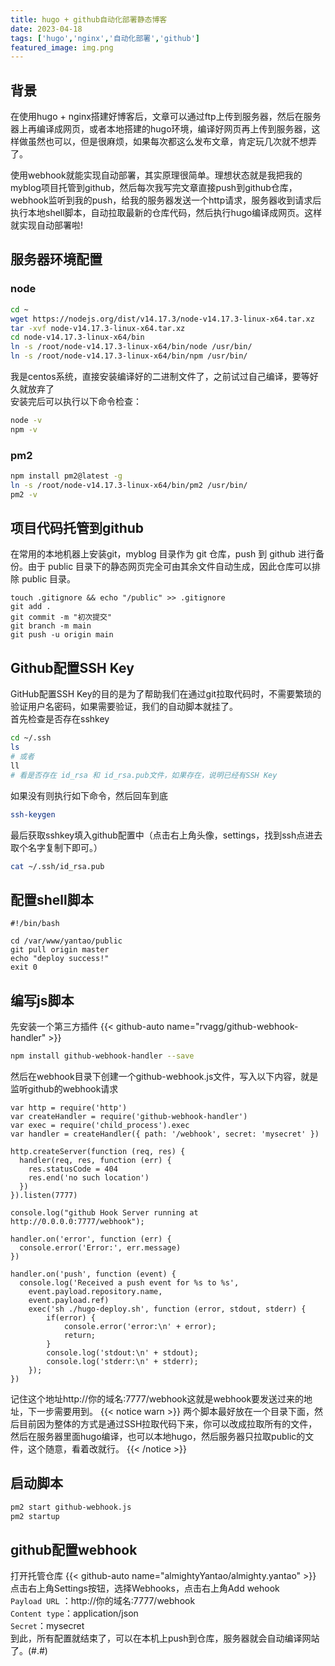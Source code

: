 ```yaml
---
title: hugo + github自动化部署静态博客
date: 2023-04-18 
tags: ['hugo','nginx','自动化部署','github']  
featured_image: img.png
---
```


## 背景
在使用hugo + nginx搭建好博客后，文章可以通过ftp上传到服务器，然后在服务器上再编译成网页，或者本地搭建的hugo环境，编译好网页再上传到服务器，这样做虽然也可以，但是很麻烦，如果每次都这么发布文章，肯定玩几次就不想弄了。

使用webhook就能实现自动部署，其实原理很简单。理想状态就是我把我的myblog项目托管到github，然后每次我写完文章直接push到github仓库，webhook监听到我的push，给我的服务器发送一个http请求，服务器收到请求后执行本地shell脚本，自动拉取最新的仓库代码，然后执行hugo编译成网页。这样就实现自动部署啦!
## 服务器环境配置

### node
```bash
cd ~
wget https://nodejs.org/dist/v14.17.3/node-v14.17.3-linux-x64.tar.xz
tar -xvf node-v14.17.3-linux-x64.tar.xz
cd node-v14.17.3-linux-x64/bin
ln -s /root/node-v14.17.3-linux-x64/bin/node /usr/bin/
ln -s /root/node-v14.17.3-linux-x64/bin/npm /usr/bin/
```
我是centos系统，直接安装编译好的二进制文件了，之前试过自己编译，要等好久就放弃了  
安装完后可以执行以下命令检查：
```bash
node -v
npm -v
```

### pm2
```bash
npm install pm2@latest -g
ln -s /root/node-v14.17.3-linux-x64/bin/pm2 /usr/bin/
pm2 -v
```

## 项目代码托管到github
在常用的本地机器上安装git，myblog 目录作为 git 仓库，push 到 github 进行备份。由于 public 目录下的静态网页完全可由其余文件自动生成，因此仓库可以排除 public 目录。

```
touch .gitignore && echo "/public" >> .gitignore
git add .
git commit -m "初次提交"
git branch -m main
git push -u origin main
```

## Github配置SSH Key
GitHub配置SSH Key的目的是为了帮助我们在通过git拉取代码时，不需要繁琐的验证用户名密码，如果需要验证，我们的自动脚本就挂了。  
首先检查是否存在sshkey
```bash
cd ~/.ssh
ls
# 或者
ll
# 看是否存在 id_rsa 和 id_rsa.pub文件，如果存在，说明已经有SSH Key
```
如果没有则执行如下命令，然后回车到底
```bash
ssh-keygen
```
最后获取sshkey填入github配置中（点击右上角头像，settings，找到ssh点进去取个名字复制下即可。） 
```bash
cat ~/.ssh/id_rsa.pub
```

## 配置shell脚本
```shell
#!/bin/bash

cd /var/www/yantao/public
git pull origin master
echo "deploy success!"
exit 0
```

## 编写js脚本
先安装一个第三方插件
{{< github-auto name="rvagg/github-webhook-handler" >}}
```bash
npm install github-webhook-handler --save
```
然后在webhook目录下创建一个github-webhook.js文件，写入以下内容，就是监听github的webhook请求
```shell
var http = require('http')
var createHandler = require('github-webhook-handler')
var exec = require('child_process').exec
var handler = createHandler({ path: '/webhook', secret: 'mysecret' })

http.createServer(function (req, res) {
  handler(req, res, function (err) {
    res.statusCode = 404
    res.end('no such location')
  })
}).listen(7777)

console.log("github Hook Server running at http://0.0.0.0:7777/webhook");

handler.on('error', function (err) {
  console.error('Error:', err.message)
})

handler.on('push', function (event) {
  console.log('Received a push event for %s to %s',
    event.payload.repository.name,
    event.payload.ref)
    exec('sh ./hugo-deploy.sh', function (error, stdout, stderr) {
        if(error) {
            console.error('error:\n' + error);
            return;
        }
        console.log('stdout:\n' + stdout);
        console.log('stderr:\n' + stderr);
    });
})
```
记住这个地址http://你的域名:7777/webhook这就是webhook要发送过来的地址，下一步需要用到。
{{< notice warn >}}
两个脚本最好放在一个目录下面，然后目前因为整体的方式是通过SSH拉取代码下来，你可以改成拉取所有的文件，然后在服务器里面hugo编译，也可以本地hugo，然后服务器只拉取public的文件，这个随意，看着改就行。
{{< /notice >}}

## 启动脚本
```bash
pm2 start github-webhook.js
pm2 startup
```

## github配置webhook

打开托管仓库
{{< github-auto name="almightyYantao/almighty.yantao" >}}
点击右上角Settings按钮，选择Webhooks，点击右上角Add wehook  
`Payload URL` ：http://你的域名:7777/webhook  
`Content type`：application/json  
`Secret`：mysecret  
到此，所有配置就结束了，可以在本机上push到仓库，服务器就会自动编译网站了。(#.#)